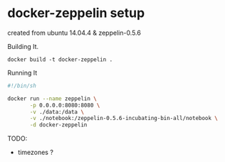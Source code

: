 # docker-zeppelin setup
created from ubuntu 14.04.4 & zeppelin-0.5.6

Building It.
```
docker build -t docker-zeppelin .
```

Running It
```sh
#!/bin/sh

docker run --name zeppelin \
       -p 0.0.0.0:8080:8080 \
       -v ./data:/data \
       -v ./notebook:/zeppelin-0.5.6-incubating-bin-all/notebook \
       -d docker-zeppelin
```

TODO:
- timezones ?
